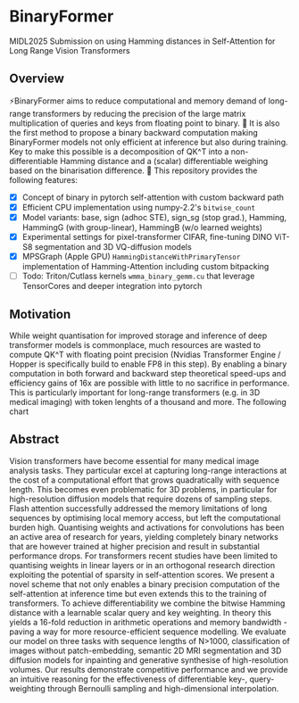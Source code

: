 # BinaryFormer
MIDL2025 Submission on using Hamming distances in Self-Attention for Long Range Vision Transformers

## Overview
⚡️BinaryFormer aims to reduce computational and memory demand of long-range transformers by reducing the precision of the large matrix multiplication of queries and keys from floating point to binary. 🚀 It is also the first method to propose a binary backward computation making BinaryFormer models not only efficient at inference but also during training. Key to make this possible is a decomposition of QK^T into a non-differentiable Hamming distance and a (scalar) differentiable weighing based on the binarisation difference. 🎉 This repository provides the following features:
- [x] Concept of binary in pytorch self-attention with custom backward path
- [x] Efficient CPU implementation using numpy-2.2's ``bitwise_count``  
- [x] Model variants: base, sign (adhoc STE), sign_sg (stop grad.), Hamming, HammingG (with group-linear), HammingB (w/o learned weights)
- [x] Experimental settings for pixel-transformer CIFAR, fine-tuning DINO ViT-S8 segmentation and 3D VQ-diffusion models 
- [x] MPSGraph (Apple GPU) ``HammingDistanceWithPrimaryTensor`` implementation of Hamming-Attention including custom bitpacking
- [ ] Todo: Triton/Cutlass kernels ``wmma_binary_gemm.cu`` that leverage TensorCores and deeper integration into pytorch

## Motivation
While weight quantisation for improved storage and inference of deep transformer models is commonplace, much resources are wasted to compute QK^T with floating point precision (Nvidias Transformer Engine / Hopper is specifically build to enable FP8 in this step). By enabling a binary computation in both forward and backward step theoretical speed-ups and efficiency gains of 16x are possible with little to no sacrifice in performance. This is particularly important for long-range transformers (e.g. in 3D medical imaging) with token lenghts of a thousand and more. The following chart 

## Abstract

Vision transformers have become essential for many medical image analysis tasks. They particular excel at capturing long-range interactions at the cost of a computational effort that grows quadratically with sequence length. This becomes even problematic for 3D problems, in particular for high-resolution diffusion models that require dozens of sampling steps. Flash attention successfully addressed the memory limitations of long sequences by optimising local memory access, but left the computational burden high. Quantising weights and activations for convolutions has been an active area of research for years, yielding completely binary networks that are however trained at higher precision and result in substantial performance drops. For transformers recent studies have been limited to quantising weights in linear layers or in an orthogonal research direction exploiting the potential of sparsity in self-attention scores. We present a novel scheme that not only enables a binary precision computation of the self-attention at inference time but even extends this to the training of transformers. To achieve differentiability we combine the bitwise Hamming distance with a learnable scalar query and key weighting. In theory this yields a 16-fold reduction in arithmetic operations and memory bandwidth - paving a way for more resource-efficient sequence modelling. We evaluate our model on three tasks with sequence lengths of N$>$1000, classification of images without patch-embedding, semantic 2D MRI segmentation and 3D diffusion models for inpainting and generative synthesise of high-resolution volumes. Our results demonstrate competitive performance and we provide an intuitive reasoning for the effectiveness of differentiable key-, query- weighting through Bernoulli sampling and high-dimensional interpolation.
